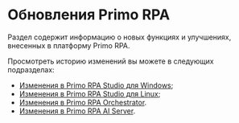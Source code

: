 # Обновления Primo RPA
Раздел содержит информацию о новых функциях и улучшениях, внесенных в платформу Primo RPA.

Просмотреть историю изменений вы можете в следующих подразделах:
* [Изменения в Primo RPA Studio для Windows](https://docs.primo-rpa.ru/primo-rpa/release-notes/studio);
* [Изменения в Primo RPA Studio для Linux](https://docs.primo-rpa.ru/primo-rpa/release-notes/studio-linux);
* [Изменения в Primo RPA Orchestrator](https://docs.primo-rpa.ru/primo-rpa/release-notes/orch).
* [Изменения в Primo RPA AI Server](https://docs.primo-rpa.ru/primo-rpa/release-notes/ai-server).
